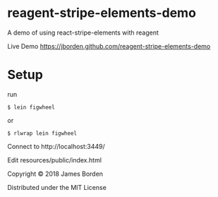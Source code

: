 # reagent-stripe-elements-demo

A demo of using react-stripe-elements with reagent

Live Demo https://jborden.github.com/reagent-stripe-elements-demo

# Setup

run 
```
$ lein figwheel
```

or 
```
$ rlwrap lein figwheel
```

Connect to http://localhost:3449/ 

Edit resources/public/index.html


Copyright © 2018 James Borden

Distributed under the MIT License
